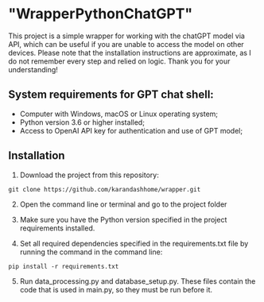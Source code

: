 # "WrapperPythonChatGPT"

This project is a simple wrapper for working with the chatGPT model via API, which can be useful if you are unable to access the model on other devices. Please note that the installation instructions are approximate, as I do not remember every step and relied on logic. Thank you for your understanding!

## System requirements for GPT chat shell:

- Computer with Windows, macOS or Linux operating system;
- Python version 3.6 or higher installed;
- Access to OpenAI API key for authentication and use of GPT model;

## Installation

1. Download the project from this repository:

`git clone https://github.com/karandashhome/wrapper.git`

2. Open the command line or terminal and go to the project folder

3. Make sure you have the Python version specified in the project requirements installed.

4. Set all required dependencies specified in the requirements.txt file by running the command in the command line:

`pip install -r requirements.txt`

5. Run data_processing.py and database_setup.py. These files contain the code that is used in main.py, so they must be run before it.
